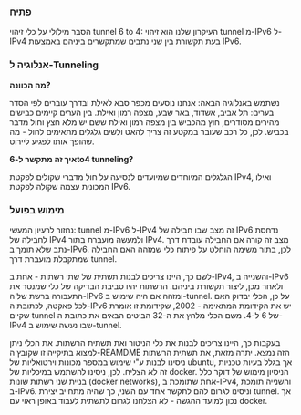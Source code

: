 ### פתיח
הסבר מילולי על כלי זיהוי tunnel 6 to 4:
העיקרון שלנו הוא זיהוי tunnel מ-IPv6 ל-IPv4 בעת תקשורת בין שני נתבים שמתקשרים ביניהם באמצעות IPv6.

### אנלוגיה ל-Tunneling
**מה הכוונה?** 

נשתמש באנלוגיה הבאה: אנחנו נוסעים מכפר סבא לאילת ובדרך עוברים לפי הסדר בערים: תל אביב, אשדוד, באר שבע, מצפה רמון ואילת.
בין הערים קיימים כבישים מהירים מסודרים, חוץ מהכביש בין מצפה רמון ואילת ששם יש מלא חצץ וחול מדבר בכביש.
לכן, כל רכב שעובר במקטע זה צריך להאט ולשים גלגלים מתאימים לחול - מה שהופך אותו לפגיע ליירוט.

**איך זה מתקשר ל-6to4 tunneling?**

הגלגלים המיוחדים שמיועדים לנסיעה על חול מדברי שקולים לפקטת IPv4, ואילו המכונית עצמה שקולה לפקטת IPv6.

### מימוש בפועל
נחזור לרעיון המעשי: tunnel מ-IPv6 ל-IPv4 זה מצב שבו חבילה של IPv6 נדחסת לחבילה של IPv4 ולמעשה מועברת בתור IPv4.
מצב זה קורה אם החבילה עובדת דרך נתב שלא תומך ב-IPv6.
לכן, בתור משימה הוחלט על פיתוח כלי שמזהה האם החבילה שמתקבלת מועברת דרך tunnel.

לשם כך, היינו צריכים לבנות תשתית של שתי רשתות - אחת ב-IPv4, והשנייה ב-IPv6 ולאחר מכן, ליצור תקשורת ביניהם.
הרשתות יהיו סביבת הבדיקה של כלי שמנטר את התעבורה ברשת של ה-IPv6 ומזהה אם היה שימוש ב-tunnel.
על כן, הכלי יבדוק האם לכל פאקטה, לכתובת ה-IPv6 יש את הקידומת המתאימה - 2002, שקידומת זו אומרת שקיים tunnel של 6 ל-4. משם הכלי מלחץ את ה-32 הביטים הבאים את כתובת ה-IPv4 שבו נעשה שימוש ב-tunnel.

בעקבות כך, היינו צריכים לבנות את כלי הניטור ואת תשתית הרשתות. את הכלי ניתן למצוא בתיקייה זו שקובץ ה-REAMDME הזה נמצא. יתרה מזאת, את תשתית הרשתות ניסינו לבנות ע"י שימוש במספר מכונות וירטואליות של ubuntu, אך בגלל בעיות טכניות זה לא הצליח. לכן, ניסינו להשתמש במיכליות של docker.
הניסיון מימוש של דוקר כלל בניית שני רשתות שונות (docker networks),
אחת שתומכת ב-IPv4, והשנייה תומכת ב-IPv6.
וניסינו לגרום להם לתקשר אחד עם השני, כך שהיה מתחייב יצירת tunnel.
אך נכון למועד ההגשה - לא הצלחנו לגרום לתשתית לעבוד באופן ראוי עם docker.
